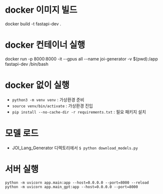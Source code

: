 # docker 이미지 빌드
docker build -t fastapi-dev .

# docker 컨테이너 실행
docker run -p 8000:8000 -it --gpus all --name joi-generator -v $(pwd):/app fastapi-dev /bin/bash

# docker 없이 실행
- `python3 -m venv venv` : 가상환경 준비
- `source venv/bin/activate` : 가상환경 진입
- `pip install --no-cache-dir -r requirements.txt` : 필요 패키지 설치

# 모델 로드
- JOI_Lang_Generator 디렉토리에서
`$ python download_models.py`

# 서버 실행
`python -m uvicorn app.main:app --host=0.0.0.0 --port=8000 --reload`
`python -m uvicorn app.main_gpt:app --host=0.0.0.0 --port=8000`
